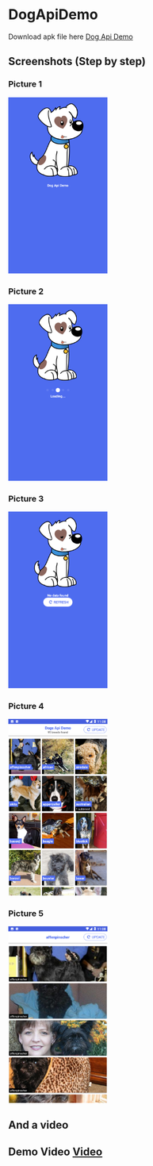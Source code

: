 # DogApiDemo

Download apk file here [Dog Api Demo](apk/dogapi.apk)

<h2>Screenshots (Step by step)</h2>
 <p align="center">
  <h3>Picture 1</h3>
  <img src="Screenshots/1.png" width="200" title="Picture 1">
  
  <h3>Picture 2</h3>
  <img src="Screenshots/2.png" width="200" alt="accessibility text">
  
  <h3>Picture 3</h3>
  <img src="Screenshots/3.png" width="200" alt="accessibility text">
  
  <h3>Picture 4</h3>
  <img src="Screenshots/4.png" width="200" alt="accessibility text">
  
  <h3>Picture 5</h3>
  <img src="Screenshots/5.png" width="200" alt="accessibility text">
 </p>
 
<h2>And a video<h2>

 Demo Video [Video](Screenshots/video.mp4)
